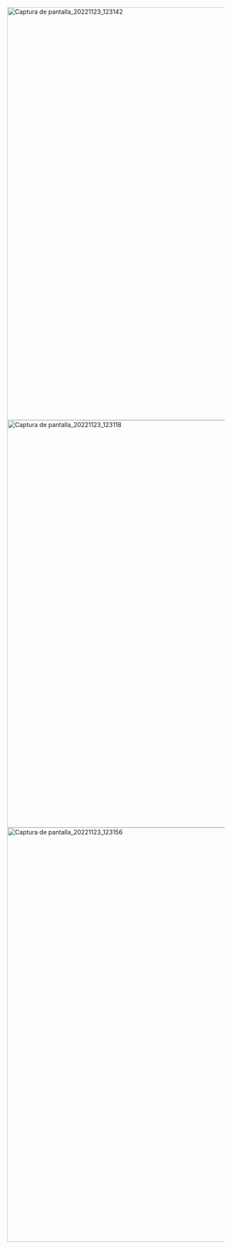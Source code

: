 <img width="955" alt="Captura de pantalla_20221123_123142" src="https://user-images.githubusercontent.com/118829062/203596633-a5d00b42-4d29-492c-b5cb-f21cb31677a2.png">
<img width="942" alt="Captura de pantalla_20221123_123118" src="https://user-images.githubusercontent.com/118829062/203596666-3ac968c1-bfc3-4ede-bf6f-9b549370e1f1.png">
<img width="958" alt="Captura de pantalla_20221123_123156" src="https://user-images.githubusercontent.com/118829062/203596687-4e496c29-a65d-4f11-a095-2f0ce9d7aed0.png">
